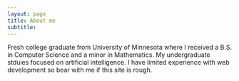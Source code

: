 ```yaml
---
layout: page
title: About me
subtitle: 
---
```


Fresh college graduate from University of Minnesota where I received a B.S. in
Computer Science and a minor in Mathematics. My undergraduate stduies focused
on artificial intelligence. I have limited experience with web development so
bear with me if this site is rough.